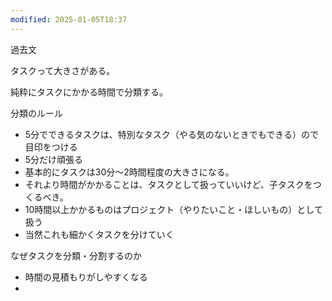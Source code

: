 ```yaml
---
modified: 2025-01-05T18:37
---
```

  

  

過去文

タスクって大きさがある。

純粋にタスクにかかる時間で分類する。

分類のルール

- 5分でできるタスクは、特別なタスク（やる気のないときでもできる）ので目印をつける  
- 5分だけ頑張る  
- 基本的にタスクは30分～2時間程度の大きさになる。  
- それより時間がかかることは、タスクとして扱っていいけど、子タスクをつくるべき。  
- 10時間以上かかるものはプロジェクト（やりたいこと・ほしいもの）として扱う  
- 当然これも細かくタスクを分けていく  

なぜタスクを分類・分割するのか

- 時間の見積もりがしやすくなる  
-